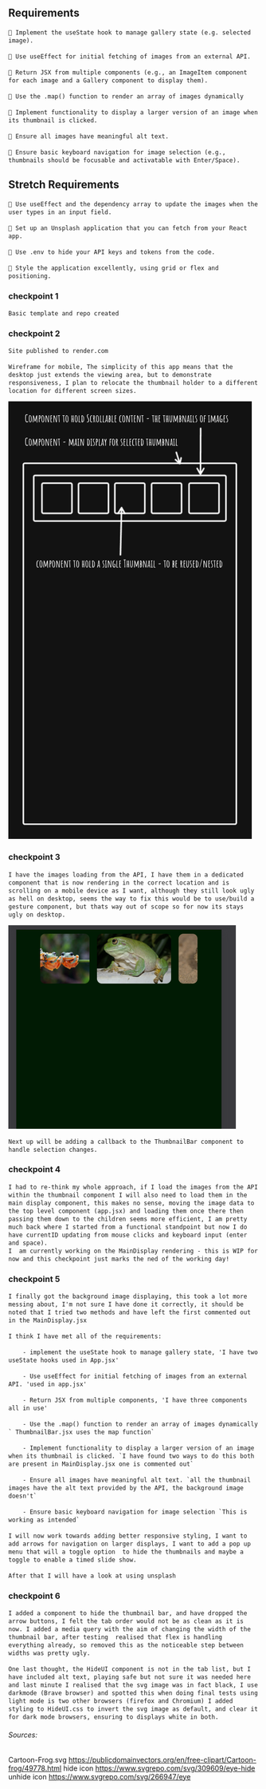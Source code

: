 ## Requirements

    🎯 Implement the useState hook to manage gallery state (e.g. selected image).

    🎯 Use useEffect for initial fetching of images from an external API.

    🎯 Return JSX from multiple components (e.g., an ImageItem component for each image and a Gallery component to display them).

    🎯 Use the .map() function to render an array of images dynamically

    🎯 Implement functionality to display a larger version of an image when its thumbnail is clicked.

    🎯 Ensure all images have meaningful alt text.

    🎯 Ensure basic keyboard navigation for image selection (e.g., thumbnails should be focusable and activatable with Enter/Space).

## Stretch Requirements

    🏹 Use useEffect and the dependency array to update the images when the user types in an input field.

    🏹 Set up an Unsplash application that you can fetch from your React app.

    🏹 Use .env to hide your API keys and tokens from the code.

    🏹 Style the application excellently, using grid or flex and positioning.

### checkpoint 1

    Basic template and repo created

### checkpoint 2

    Site published to render.com

    Wireframe for mobile, The simplicity of this app means that the desktop just extends the viewing area, but to demonstrate responsiveness, I plan to relocate the thumbnail holder to a different location for different screen sizes.

![Example Image](./misc/React-PhotoApp.png)

### checkpoint 3

    I have the images loading from the API, I have them in a dedicated component that is now rendering in the correct location and is scrolling on a mobile device as I want, although they still look ugly as hell on desktop, seems the way to fix this would be to use/build a gesture component, but thats way out of scope so for now its stays ugly on desktop.

![Example Image](./misc/week6Assign1.png)

    Next up will be adding a callback to the ThumbnailBar component to handle selection changes.

### checkpoint 4

    I had to re-think my whole approach, if I load the images from the API within the thumbnail component I will also need to load them in the main display component, this makes no sense, moving the image data to the top level component (app.jsx) and loading them once there then passing them down to the children seems more efficient, I am pretty much back where I started from a functional standpoint but now I do have currentID updating from mouse clicks and keyboard input (enter and space).
    I  am currently working on the MainDisplay rendering - this is WIP for now and this checkpoint just marks the ned of the working day!

### checkpoint 5

    I finally got the background image displaying, this took a lot more messing about, I'm not sure I have done it correctly, it should be noted that I tried two methods and have left the first commented out in the MainDisplay.jsx

    I think I have met all of the requirements:

        - implement the useState hook to manage gallery state, 'I have two useState hooks used in App.jsx'

        - Use useEffect for initial fetching of images from an external API. 'used in app.jsx'

        - Return JSX from multiple components, 'I have three components all in use'

        - Use the .map() function to render an array of images dynamically ` ThumbnailBar.jsx uses the map function`

        - Implement functionality to display a larger version of an image when its thumbnail is clicked. `I have found two ways to do this both are present in MainDisplay.jsx one is commented out`

        - Ensure all images have meaningful alt text. `all the thumbnail images have the alt text provided by the API, the background image doesn't`

        - Ensure basic keyboard navigation for image selection `This is working as intended`

    I will now work towards adding better responsive styling, I want to add arrows for navigation on larger displays, I want to add a pop up menu that will a toggle option  to hide the thumbnails and maybe a toggle to enable a timed slide show.

    After that I will have a look at using unsplash

### checkpoint 6

    I added a component to hide the thumbnail bar, and have dropped the arrow buttons, I felt the tab order would not be as clean as it is now. I added a media query with the aim of changing the width of the thumbnail bar, after testing  realised that flex is handling everything already, so removed this as the noticeable step between widths was pretty ugly.

    One last thought, the HideUI component is not in the tab list, but I have included alt text, playing safe but not sure it was needed here and last minute I realised that the svg image was in fact black, I use darkmode (Brave browser) and spotted this when doing final tests using light mode is two other browsers (firefox and Chromium) I added styling to HideUI.css to invert the svg image as default, and clear it for dark mode browsers, ensuring to displays white in both.

###### Sources:

Cartoon-Frog.svg https://publicdomainvectors.org/en/free-clipart/Cartoon-frog/49778.html
hide icon https://www.svgrepo.com/svg/309609/eye-hide
unhide icon https://www.svgrepo.com/svg/266947/eye
